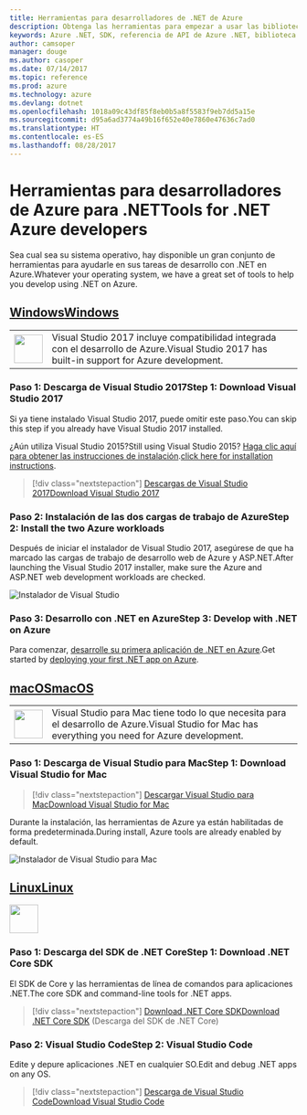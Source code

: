 ```yaml
---
title: Herramientas para desarrolladores de .NET de Azure
description: Obtenga las herramientas para empezar a usar las bibliotecas .NET de Azure desde un entorno de Windows, Linux o Mac.
keywords: Azure .NET, SDK, referencia de API de Azure .NET, biblioteca de clases de Azure .NET
author: camsoper
manager: douge
ms.author: casoper
ms.date: 07/14/2017
ms.topic: reference
ms.prod: azure
ms.technology: azure
ms.devlang: dotnet
ms.openlocfilehash: 1018a09c43df85f8eb0b5a8f5583f9eb7dd5a15e
ms.sourcegitcommit: d95a6ad3774a49b16f652e40e7860e47636c7ad0
ms.translationtype: HT
ms.contentlocale: es-ES
ms.lasthandoff: 08/28/2017
---
```

# <a name="tools-for-net-azure-developers"></a><span data-ttu-id="95d4b-104">Herramientas para desarrolladores de Azure para .NET</span><span class="sxs-lookup"><span data-stu-id="95d4b-104">Tools for .NET Azure developers</span></span>

<span data-ttu-id="95d4b-105">Sea cual sea su sistema operativo, hay disponible un gran conjunto de herramientas para ayudarle en sus tareas de desarrollo con .NET en Azure.</span><span class="sxs-lookup"><span data-stu-id="95d4b-105">Whatever your operating system, we have a great set of tools to help you develop using .NET on Azure.</span></span>

## <a name="windowstabwindows"></a>[<span data-ttu-id="95d4b-106">Windows</span><span class="sxs-lookup"><span data-stu-id="95d4b-106">Windows</span></span>](#tab/windows)

<table>
  <tr>
    <td width="50">
        <img src="https://docs.microsoft.com/en-us/media/logos/logo_vs-ide.svg" width="50" height="50"></img>
    </td>
    <td>
<span data-ttu-id="95d4b-107">Visual Studio 2017 incluye compatibilidad integrada con el desarrollo de Azure.</span><span class="sxs-lookup"><span data-stu-id="95d4b-107">Visual Studio 2017 has built-in support for Azure development.</span></span>
    </td>
  </tr>
</table>

### <a name="step-1-download-visual-studio-2017"></a><span data-ttu-id="95d4b-108">Paso 1: Descarga de Visual Studio 2017</span><span class="sxs-lookup"><span data-stu-id="95d4b-108">Step 1: Download Visual Studio 2017</span></span>

<span data-ttu-id="95d4b-109">Si ya tiene instalado Visual Studio 2017, puede omitir este paso.</span><span class="sxs-lookup"><span data-stu-id="95d4b-109">You can skip this step if you already have Visual Studio 2017 installed.</span></span>

<span data-ttu-id="95d4b-110">¿Aún utiliza Visual Studio 2015?</span><span class="sxs-lookup"><span data-stu-id="95d4b-110">Still using Visual Studio 2015?</span></span>  <span data-ttu-id="95d4b-111">[Haga clic aquí para obtener las instrucciones de instalación](dotnet-sdk-vs2015-install.md).</span><span class="sxs-lookup"><span data-stu-id="95d4b-111">[click here for installation instructions](dotnet-sdk-vs2015-install.md).</span></span>

> [!div class="nextstepaction"]
> [<span data-ttu-id="95d4b-112">Descargas de Visual Studio 2017</span><span class="sxs-lookup"><span data-stu-id="95d4b-112">Download Visual Studio 2017</span></span>](https://www.visualstudio.com/downloads/)


### <a name="step-2-install-the-two-azure-workloads"></a><span data-ttu-id="95d4b-113">Paso 2: Instalación de las dos cargas de trabajo de Azure</span><span class="sxs-lookup"><span data-stu-id="95d4b-113">Step 2: Install the two Azure workloads</span></span>

<span data-ttu-id="95d4b-114">Después de iniciar el instalador de Visual Studio 2017, asegúrese de que ha marcado las cargas de trabajo de desarrollo web de Azure y ASP.NET.</span><span class="sxs-lookup"><span data-stu-id="95d4b-114">After launching the Visual Studio 2017 installer, make sure the Azure and ASP.NET web development workloads are checked.</span></span>

![Instalador de Visual Studio](media/dotnet-tools/azure-workloads.png)

### <a name="step-3-develop-with-net-on-azure"></a><span data-ttu-id="95d4b-116">Paso 3: Desarrollo con .NET en Azure</span><span class="sxs-lookup"><span data-stu-id="95d4b-116">Step 3: Develop with .NET on Azure</span></span>

<span data-ttu-id="95d4b-117">Para comenzar, [desarrolle su primera aplicación de .NET en Azure](https://docs.microsoft.com/azure/app-service-web/app-service-web-get-started-dotnet).</span><span class="sxs-lookup"><span data-stu-id="95d4b-117">Get started by [deploying your first .NET app on Azure](https://docs.microsoft.com/azure/app-service-web/app-service-web-get-started-dotnet).</span></span>


## <a name="macostabmacos"></a>[<span data-ttu-id="95d4b-118">macOS</span><span class="sxs-lookup"><span data-stu-id="95d4b-118">macOS</span></span>](#tab/macos)
<table>
  <tr>
    <td width="50">
        <img src="https://docs.microsoft.com/en-us/media/logos/logo_vs-mac.svg" width="50" height="50"></img>
    </td>
    <td>
<span data-ttu-id="95d4b-119">Visual Studio para Mac tiene todo lo que necesita para el desarrollo de Azure.</span><span class="sxs-lookup"><span data-stu-id="95d4b-119">Visual Studio for Mac has everything you need for Azure development.</span></span>
    </td>
  </tr>
</table>


### <a name="step-1-download-visual-studio-for-mac"></a><span data-ttu-id="95d4b-120">Paso 1: Descarga de Visual Studio para Mac</span><span class="sxs-lookup"><span data-stu-id="95d4b-120">Step 1: Download Visual Studio for Mac</span></span>

> [!div class="nextstepaction"]
> [<span data-ttu-id="95d4b-121">Descargar Visual Studio para Mac</span><span class="sxs-lookup"><span data-stu-id="95d4b-121">Download Visual Studio for Mac</span></span>](https://www.visualstudio.com/vs/visual-studio-mac/)

<span data-ttu-id="95d4b-122">Durante la instalación, las herramientas de Azure ya están habilitadas de forma predeterminada.</span><span class="sxs-lookup"><span data-stu-id="95d4b-122">During install, Azure tools are already enabled by default.</span></span>

![Instalador de Visual Studio para Mac](media/dotnet-tools/azure-vsmac.png)

## <a name="linuxtablinux"></a>[<span data-ttu-id="95d4b-124">Linux</span><span class="sxs-lookup"><span data-stu-id="95d4b-124">Linux</span></span>](#tab/linux)

<img src="https://docs.microsoft.com/en-us/visualstudio/products/images/vs-code.svg" width="50" height="50"></img>

### <a name="step-1-download-net-core-sdk"></a><span data-ttu-id="95d4b-125">Paso 1: Descarga del SDK de .NET Core</span><span class="sxs-lookup"><span data-stu-id="95d4b-125">Step 1: Download .NET Core SDK</span></span>

<span data-ttu-id="95d4b-126">El SDK de Core y las herramientas de línea de comandos para aplicaciones .NET.</span><span class="sxs-lookup"><span data-stu-id="95d4b-126">The core SDK and command-line tools for .NET apps.</span></span>

> [!div class="nextstepaction"]
> [<span data-ttu-id="95d4b-127">Download .NET Core SDK</span><span class="sxs-lookup"><span data-stu-id="95d4b-127">Download .NET Core SDK</span></span>](https://www.microsoft.com/net/core) (Descarga del SDK de .NET Core)

### <a name="step-2-visual-studio-code"></a><span data-ttu-id="95d4b-128">Paso 2: Visual Studio Code</span><span class="sxs-lookup"><span data-stu-id="95d4b-128">Step 2: Visual Studio Code</span></span>

<span data-ttu-id="95d4b-129">Edite y depure aplicaciones .NET en cualquier SO.</span><span class="sxs-lookup"><span data-stu-id="95d4b-129">Edit and debug .NET apps on any OS.</span></span>

> [!div class="nextstepaction"]
> [<span data-ttu-id="95d4b-130">Descarga de Visual Studio Code</span><span class="sxs-lookup"><span data-stu-id="95d4b-130">Download Visual Studio Code</span></span>](https://code.visualstudio.com)